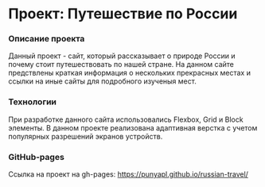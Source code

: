 # Проект: Путешествие по России

### Описание проекта
Данный проект - сайт, который рассказывает о природе России и почему стоит путешествовать по нашей стране.
На данном сайте предствлены краткая информация о нескольких прекрасных местах и ссылки на иные сайты для подробного изученыя мест.

### Технологии
При разработке данного сайта использовались Flexbox, Grid и Block элементы.
В данном проекте реализована адаптивная верстка с учетом популярных разрешений экранов устройств.

### GitHub-pages
Ссылка на проект на gh-pages: https://punyapl.github.io/russian-travel/
